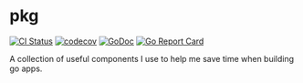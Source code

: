 # pkg

[![CI Status][ci-svg]][ci-url]
[![codecov][codecov-svg]][codecov-url]
[![GoDoc][godoc-svg]][godoc-url]
[![Go Report Card][goreport-svg]][goreport-url]

A collection of useful components I use to help me save time when building go apps.

[ci-svg]: https://circleci.com/gh/pseudomuto/pkg/tree/master.svg?style=svg
[ci-url]: https://circleci.com/gh/pseudomuto/pkg/tree/master
[codecov-svg]: https://codecov.io/gh/pseudomuto/pkg/branch/master/graph/badge.svg
[codecov-url]: https://codecov.io/gh/pseudomuto/pkg
[godoc-svg]: https://godoc.org/github.com/pseudomuto/pkg?status.svg
[godoc-url]: https://godoc.org/github.com/pseudomuto/pkg
[goreport-svg]: https://goreportcard.com/badge/github.com/pseudomuto/pkg
[goreport-url]: https://goreportcard.com/report/github.com/pseudomuto/pkg
